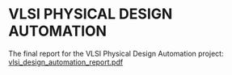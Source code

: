 # VLSI PHYSICAL DESIGN AUTOMATION

The final report for the VLSI Physical Design Automation project: [vlsi_design_automation_report.pdf](https://github.com/sathvikbhat/vlsi_physical_design_automation/files/6617765/vlsi_design_automation_report.pdf)
